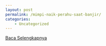 ```yaml
---
layout: post
permalink: /mimpi-naik-perahu-saat-banjir/
categories:
    - Uncategorized
---
```


[Baca Selengkapnya](/10)
